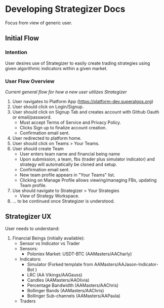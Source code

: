 # Developing Strategizer Docs

Focus from view of generic user.

## Initial Flow

### Intention

User desires use of Strategizer to easily create trading strategies using given algorithmic indicators within a given market. 

### User Flow Overview

_Current general flow for how a new user utilizes Strategizer_

1. User navigates to Platform App (https://platform-dev.superalgos.org)
2. User should click on Login/Signup.
3. User should click on Signup Tab and creates account with Github Oauth or email/password.
	- Must accept Terms of Service and Privacy Policy.
	- Clicks Sign up to finalize account creation.
	- Confirmation email sent.
4. User redirected to platform home. 
5. User should click on Teams > Your Teams.
6. User should create Team
	- User enters team name and financial being name
	- Upon submission, a team, fbs (trader plus simulator indicator) and strategy will automatically be cloned and setup.
	- Confirmation email sent.
	- New team profile appears in "Your Teams" list.
	- Clicking on Manage Profile allows viewing/managing FBs, updating Team profile.
7. Use should navigate to Strategizer >  Your Strategies
	- View of Strategy Workspace.
8. ... to be continued once Strategizer is understood.
 

## Strategizer UX

User needs to understand:

1. Financial Beings (initially available):
	- Sensor vs Indicator vs Trader
	- Sensors:
		- Poloniex Market: USDT-BTC (AAMasters/AACharly)
	- Indicators:
		- Simulator (Forked template from AAMasters/AAJason-Indicator-Bot )
		- LRC (AA Vikings/AAGauss)
		- Candles (AAMasters/AAOlivia)
		- Percentage Bandwidth (AAMasters/AAChris)
		- Bollinger Bands (AAMasters/AAChris)
		- Bollinger Sub-channels (AAMasters/AAPaula)
	- Traders
		
	
		